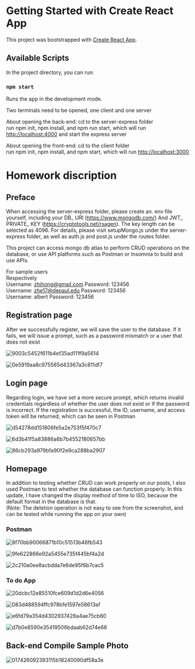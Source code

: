 # Getting Started with Create React App

This project was bootstrapped with [Create React App](https://github.com/facebook/create-react-app).

## Available Scripts

In the project directory, you can run:

### `npm start`

Runs the app in the development mode.

Two terminals need to be opened, one client and one server

About opening the back-end: cd to the server-express folder <br>
run npm init, npm install, and npm run start, which will run [http://localhost:4000](http://localhost:4000) and start the express server

About opening the front-end: cd to the client folder<br>
run npm init, npm install, and npm start, which will run [http://localhost:3000](http://localhost:3000)

# Homework discription

## Preface

When accessing the server-express folder, please create an. env file yourself, including your DB_ URI (https://www.mongodb.com/)
And JWT_ PRIVATE_ KEY (https://cryptotools.net/rsagen). The key length can be selected as 4096. 
For details, please visit setupMongo.js under the server-express folder, as well as auth.js and post.js under the routes folder.

This project can access mongo db atlas to perform CRUD operations on the database, or use API platforms such as Postman or Insomnia to build and use APIs.

For sample users<br>
Respectively<br>
Username: zhihong@gmail.com Password: 123456<br>
Username: zhe17@depaul.edu Password: 123456<br>
Username: albert Password: 123456<br>


## Registration page

After we successfully register, we will save the user to the database. If it fails, we will issue a prompt, such as a password mismatch or a user that does not exist

![9003c5452f611b4ef35ad111f9a5614](https://github.com/Zhihong9863/CSC436-Web-Application/assets/129224800/296d6b73-2d31-4307-84e1-098e846c0993)

![0e5919aa8c975565d43367a3c811df7](https://github.com/Zhihong9863/CSC436-Web-Application/assets/129224800/1f819393-0e80-48d7-88fb-91021631aca3)



## Login page

Regarding login, we have set a more secure prompt, which returns invalid credentials regardless of whether the user does not exist or if the password is incorrect. 
If the registration is successful, the ID, username, and access token will be returned, which can be seen in Postman

![d54278dd151806fe5a2e753f5f470c7](https://github.com/Zhihong9863/CSC436-Web-Application/assets/129224800/6c3119fb-78b2-47af-a5cc-9149d6362c5c)

![6d3b41f5a83886a6b7b4552180657bb](https://github.com/Zhihong9863/CSC436-Web-Application/assets/129224800/ae661ff4-8fa8-4863-ae16-7af0135943f2)

![86cb293a979bfa90f2e9ca288ba2907](https://github.com/Zhihong9863/CSC436-Web-Application/assets/129224800/8d91a33b-67f5-4f43-97b8-2bc821509e9e)




## Homepage

In addition to testing whether CRUD can work properly on our posts, I also used Postman to test whether the database can function properly. 
In this update, I have changed the display method of time to ISO, because the default format in the database is that.<br>
(Note: The deletion operation is not easy to see from the screenshot, and can be tested while running the app on your own)

### Postman
![8f70bb90066871b10c51513b46fb543](https://github.com/Zhihong9863/CSC436-Web-Application/assets/129224800/9fd06742-5ef1-471c-ad6c-96c03fb43a55)

![9fe622866e92a5455e735f445bf4a2d](https://github.com/Zhihong9863/CSC436-Web-Application/assets/129224800/083e3636-0148-44ad-a0e9-c24b23602d54)

![2c210a0ee8acbdda7e6de95f6b7cac5](https://github.com/Zhihong9863/CSC436-Web-Application/assets/129224800/b976ac8c-e652-4d39-b70f-eb4fefd41a5f)

### To do App
![20dcbc12e85510fce609d1d2d6e4056](https://github.com/Zhihong9863/CSC436-Web-Application/assets/129224800/11cf70da-5c9e-42cd-b218-276d388d2235)

![083d488594ffc978bfe1597e58613af](https://github.com/Zhihong9863/CSC436-Web-Application/assets/129224800/ffb747d8-f0cf-48e3-a7d0-2120b436c61a)

![e6fd79a354d4302937428a4ae75cb60](https://github.com/Zhihong9863/CSC436-Web-Application/assets/129224800/167776f0-5f8b-463a-9878-799d256348e2)

![d7b0e8590e35419506bdaab62d74e68](https://github.com/Zhihong9863/CSC436-Web-Application/assets/129224800/7ab6ed59-b1ab-416f-a515-75fb3ccf86bc)



## Back-end Compile Sample Photo

![017426092393115b18240090df58a3e](https://github.com/Zhihong9863/CSC436-Web-Application/assets/129224800/d156c092-8b2d-43d4-a65c-3ed345cf8af9)


